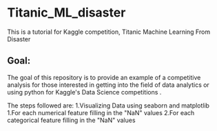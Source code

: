 # Titanic_ML_disaster
This is a tutorial for Kaggle competition, Titanic Machine Learning From Disaster
## Goal:
The goal of this repository is to provide an example of a competitive analysis for those interested in getting into the field of data analytics or using python for Kaggle's Data Science competitions .


The steps followed are:
1.Visualizing Data using seaborn and matplotlib
1.For each numerical feature filling in the "NaN" values
2.For each categorical feature filling in the "NaN" values
